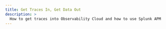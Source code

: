 ```yaml
---
title: Get Traces In, Get Data Out
description: >
  How to get traces into Observability Cloud and how to use Splunk APM
---
```


